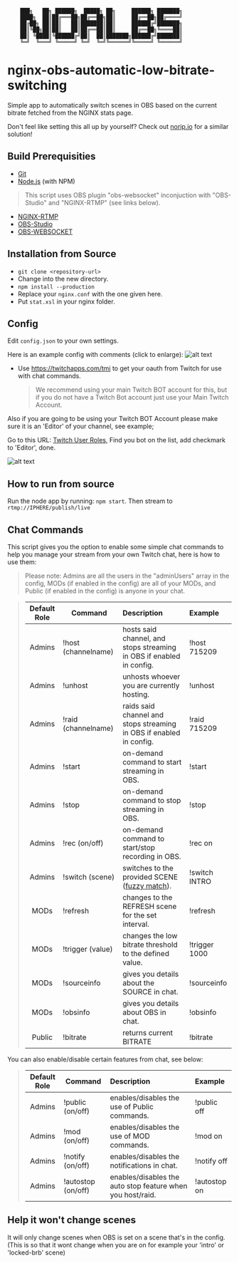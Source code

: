 ```
    ███╗   ██╗ ██████╗  █████╗ ██╗     ██████╗ ███████╗
    ████╗  ██║██╔═══██╗██╔══██╗██║     ██╔══██╗██╔════╝
    ██╔██╗ ██║██║   ██║███████║██║     ██████╔╝███████╗
    ██║╚██╗██║██║   ██║██╔══██║██║     ██╔══██╗╚════██║
    ██║ ╚████║╚██████╔╝██║  ██║███████╗██████╔╝███████║
    ╚═╝  ╚═══╝ ╚═════╝ ╚═╝  ╚═╝╚══════╝╚═════╝ ╚══════╝
```

# nginx-obs-automatic-low-bitrate-switching

Simple app to automatically switch scenes in OBS based on the current bitrate fetched from the NGINX stats page.

Don't feel like setting this all up by yourself? Check out [norip.io](https://www.norip.io) for a similar solution!

## Build Prerequisities

-   [Git](http://git-scm.com/)
-   [Node.js](http://nodejs.org/) (with NPM)

> This script uses OBS plugin "obs-websocket" inconjuction with "OBS-Studio" and "NGINX-RTMP" (see links below).

-   [NGINX-RTMP](https://github.com/arut/nginx-rtmp-module/)
-   [OBS-Studio](https://github.com/obsproject/obs-studio/)
-   [OBS-WEBSOCKET](https://github.com/Palakis/obs-websocket/)

## Installation from Source

-   `git clone <repository-url>`
-   Change into the new directory.
-   `npm install --production`
-   Replace your `nginx.conf` with the one given here.
-   Put `stat.xsl` in your nginx folder.

## Config

Edit `config.json` to your own settings.

Here is an example config with comments (click to enlarge):
![alt text](https://i.imgur.com/cVbz1bN.png "Configuration Comments (Click to Enlarge)")

-   Use https://twitchapps.com/tmi to get your oauth from Twitch for use with chat commands.
    > We recommend using your main Twitch BOT account for this, but if you do not have a Twitch Bot account just use your Main Twitch Account.

Also if you are going to be using your Twitch BOT Account please make sure it is an 'Editor' of your channel, see example;

Go to this URL: [Twitch User Roles](https://www.twitch.tv/dashboard/roles/), Find you bot on the list, add checkmark to 'Editor', done.

![alt text](https://i.imgur.com/yRlBe5U.png "Setting your bot as Editor")

## How to run from source

Run the node app by running: `npm start`. Then stream to `rtmp://IPHERE/publish/live`

## Chat Commands

This script gives you the option to enable some simple chat commands to help you manage your stream from your own Twitch chat, here is how to use them:

> Please note: Admins are all the users in the "adminUsers" array in the config, MODs (if enabled in the config) are all of your MODs, and Public (if enabled in the config) is anyone in your chat.

> | Default Role | Command             | Description                                                                                             | Example       |
> | :----------: | ------------------- | :------------------------------------------------------------------------------------------------------ | :------------ |
> |    Admins    | !host (channelname) | hosts said channel, and stops streaming in OBS if enabled in config.                                    | !host 715209  |
> |    Admins    | !unhost             | unhosts whoever you are currently hosting.                                                              | !unhost       |
> |    Admins    | !raid (channelname) | raids said channel and stops streaming in OBS if enabled in config.                                     | !raid 715209  |
> |    Admins    | !start              | on-demand command to start streaming in OBS.                                                            | !start        |
> |    Admins    | !stop               | on-demand command to stop streaming in OBS.                                                             | !stop         |
> |    Admins    | !rec (on/off)       | on-demand command to start/stop recording in OBS.                                                       | !rec on       |
> |    Admins    | !switch (scene)     | switches to the provided SCENE ([fuzzy match](https://wikipedia.org/wiki/Approximate_string_matching)). | !switch INTRO |
> |     MODs     | !refresh            | changes to the REFRESH scene for the set interval.                                                      | !refresh      |
> |     MODs     | !trigger (value)    | changes the low bitrate threshold to the defined value.                                                 | !trigger 1000 |
> |     MODs     | !sourceinfo         | gives you details about the SOURCE in chat.                                                             | !sourceinfo   |
> |     MODs     | !obsinfo            | gives you details about OBS in chat.                                                                    | !obsinfo      |
> |    Public    | !bitrate            | returns current BITRATE                                                                                 | !bitrate      |

You can also enable/disable certain features from chat, see below:

> | Default Role | Command            | Description                                                | Example      |
> | :----------: | ------------------ | :--------------------------------------------------------- | :----------- |
> |    Admins    | !public (on/off)   | enables/disables the use of Public commands.               | !public off  |
> |    Admins    | !mod (on/off)      | enables/disables the use of MOD commands.                  | !mod on      |
> |    Admins    | !notify (on/off)   | enables/disables the notifications in chat.                | !notify off  |
> |    Admins    | !autostop (on/off) | enables/disables the auto stop feature when you host/raid. | !autostop on |

## Help it won't change scenes

It will only change scenes when OBS is set on a scene that's in the config.  
(This is so that it wont change when you are on for example your 'intro' or 'locked-brb' scene)
